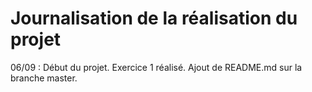 # Journalisation de la réalisation du projet

06/09 : Début du projet.
        Exercice 1 réalisé. 
        Ajout de README.md sur la branche master.